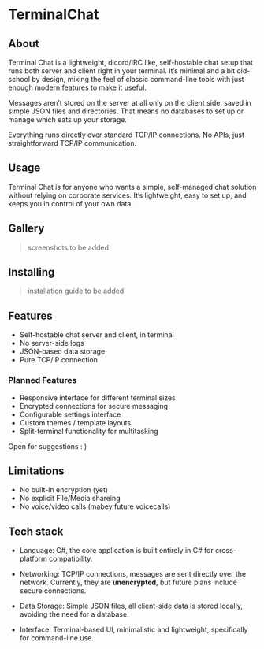 # TerminalChat
## About
Terminal Chat is a lightweight, dicord/IRC like, self-hostable chat setup that runs both server and client right in your terminal. It’s minimal and a bit old-school by design, mixing the feel of classic command-line tools with just enough modern features to make it useful.

Messages aren’t stored on the server at all only on the client side, saved in simple JSON files and directories. That means no databases to set up or manage which eats up your storage.

Everything runs directly over standard TCP/IP connections. No APIs, just straightforward TCP/IP communication.

## Usage
Terminal Chat is for anyone who wants a simple, self-managed chat solution without relying on corporate services. It’s lightweight, easy to set up, and keeps you in control of your own data.

## Gallery
> screenshots to be added
## Installing
> installation guide to be added

## Features
* Self-hostable chat server and client, in terminal
* No server-side logs 
* JSON-based data storage
* Pure TCP/IP connection

### Planned Features
* Responsive interface for different terminal sizes
* Encrypted connections for secure messaging
* Configurable settings interface
* Custom themes / template layouts
* Split-terminal functionality for multitasking

Open for suggestions : )
 
## Limitations

* No built-in encryption (yet)
* No explicit File/Media shareing
* No voice/video calls (mabey future voicecalls)

## Tech stack

* Language: C#, the core application is built entirely in C# for cross-platform compatibility.

* Networking: TCP/IP connections, messages are sent directly over the network. Currently, they are **unencrypted**, but future plans include secure connections.

* Data Storage: Simple JSON files, all client-side data is stored locally, avoiding the need for a database.

* Interface: Terminal-based UI, minimalistic and lightweight, specifically for command-line use.


